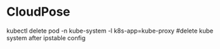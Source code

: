 # CloudPose

kubectl delete pod -n kube-system -l k8s-app=kube-proxy #delete kube system after ipstable config